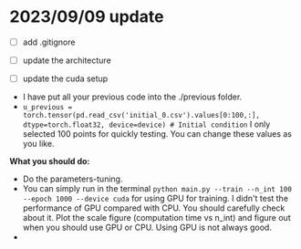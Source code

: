 # 2023/09/09 update
- [ ] add .gitignore
- [ ] update the architecture
- [ ] update the cuda setup


- I have put all your previous code into the ./previous folder.
- `u_previous = torch.tensor(pd.read_csv('initial_0.csv').values[0:100,:], dtype=torch.float32, device=device) # Initial condition` I only selected 100 points for quickly testing. You can change these values as you like.
  

**What you should do:**
- Do the parameters-tuning.
- You can simply run in the terminal `python main.py --train --n_int 100 --epoch 1000 --device cuda` for using GPU for training. I didn't test the performance of GPU compared with CPU. You should carefully check about it. Plot the scale figure (computation time vs n_int) and figure out when you should use GPU or CPU. Using GPU is not always good.
- 


